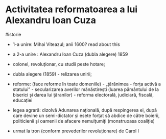 # Activitatea reformatoarea a lui Alexandru Ioan Cuza

#istorie

- 1-a unire: Mihai Viteazul; anii 1600? read about this
- a 2-a unire : Alexandru Ioan Cuza (dubla alegere) 1859

- colonel, revoluționar, cu studii peste hotare;
- dubla alegere (1859) - relizarea unirii;
- reforme: (face reforme în toate domeniile) - „țărănimea - forța activă a statului” - secularizarea averilor mănăstirești (luarea pământului de la biserici și darea lui țăranilor) - reforma electorală, judiciară, fiscală, educației

- legea agrară: dizolvă Adunarea națională, după respingerea ei, după care devine un semi-dictator și esete forțat să abdice de către boierii, politicienii și oamenii de afacere nemulțumiți (monstruoasa coaliție)
- urmat la tron (conform prevederilor revoluționare) de Carol I
